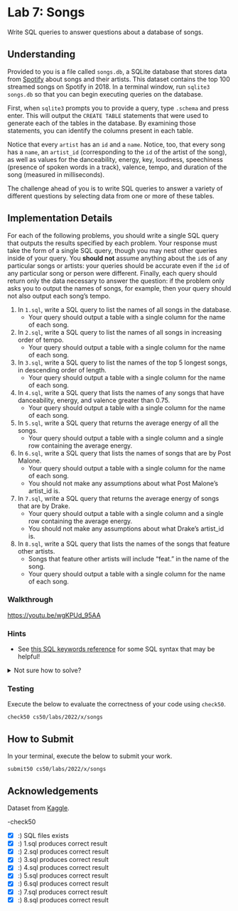 # Lab 7: Songs
Write SQL queries to answer questions about a database of songs.

## Understanding
Provided to you is a file called `songs.db`, a SQLite database that stores data from [Spotify](https://developer.spotify.com/documentation/web-api/) about songs and their artists. This dataset contains the top 100 streamed songs on Spotify in 2018. In a terminal window, run `sqlite3 songs.db` so that you can begin executing queries on the database.

First, when `sqlite3` prompts you to provide a query, type `.schema` and press enter. This will output the `CREATE TABLE` statements that were used to generate each of the tables in the database. By examining those statements, you can identify the columns present in each table.

Notice that every `artist` has an `id` and a `name`. Notice, too, that every song has a `name`, an `artist_id` (corresponding to the `id` of the artist of the song), as well as values for the danceability, energy, key, loudness, speechiness (presence of spoken words in a track), valence, tempo, and duration of the song (measured in milliseconds).

The challenge ahead of you is to write SQL queries to answer a variety of different questions by selecting data from one or more of these tables.

## Implementation Details
For each of the following problems, you should write a single SQL query that outputs the results specified by each problem. Your response must take the form of a single SQL query, though you may nest other queries inside of your query. You **should not** assume anything about the `id`s of any particular songs or artists: your queries should be accurate even if the `id` of any particular song or person were different. Finally, each query should return only the data necessary to answer the question: if the problem only asks you to output the names of songs, for example, then your query should not also output each song’s tempo.

1. In `1.sql`, write a SQL query to list the names of all songs in the database.
   - Your query should output a table with a single column for the name of each song.
2. In `2.sql`, write a SQL query to list the names of all songs in increasing order of tempo.
   - Your query should output a table with a single column for the name of each song.
3. In `3.sql`, write a SQL query to list the names of the top 5 longest songs, in descending order of length.
   - Your query should output a table with a single column for the name of each song.
4. In `4.sql`, write a SQL query that lists the names of any songs that have danceability, energy, and valence greater than 0.75.
   - Your query should output a table with a single column for the name of each song.
5. In `5.sql`, write a SQL query that returns the average energy of all the songs.
   - Your query should output a table with a single column and a single row containing the average energy.
6. In `6.sql`, write a SQL query that lists the names of songs that are by Post Malone.
   - Your query should output a table with a single column for the name of each song.
   - You should not make any assumptions about what Post Malone’s artist_id is.
7. In `7.sql`, write a SQL query that returns the average energy of songs that are by Drake.
   - Your query should output a table with a single column and a single row containing the average energy.
   - You should not make any assumptions about what Drake’s artist_id is.
8. In `8.sql`, write a SQL query that lists the names of the songs that feature other artists.
   - Songs that feature other artists will include “feat.” in the name of the song.
   - Your query should output a table with a single column for the name of each song.

### Walkthrough
https://youtu.be/wgKPUd_95AA

### Hints
  - See [this SQL keywords reference](https://www.w3schools.com/sql/sql_ref_keywords.asp) for some SQL syntax that may be helpful!

<details>
<summary>Not sure how to solve?</summary>

  https://youtu.be/7hydPL9ZswE
</details>

### Testing
Execute the below to evaluate the correctness of your code using `check50`.

```
check50 cs50/labs/2022/x/songs
```

## How to Submit
In your terminal, execute the below to submit your work.

```
submit50 cs50/labs/2022/x/songs
```

## Acknowledgements
Dataset from [Kaggle](https://www.kaggle.com/nadintamer/top-spotify-tracks-of-2018).

-check50
- [x] :) SQL files exists
- [x] :) 1.sql produces correct result
- [x] :) 2.sql produces correct result
- [x] :) 3.sql produces correct result
- [x] :) 4.sql produces correct result
- [x] :) 5.sql produces correct result
- [x] :) 6.sql produces correct result
- [x] :) 7.sql produces correct result
- [x] :) 8.sql produces correct result
